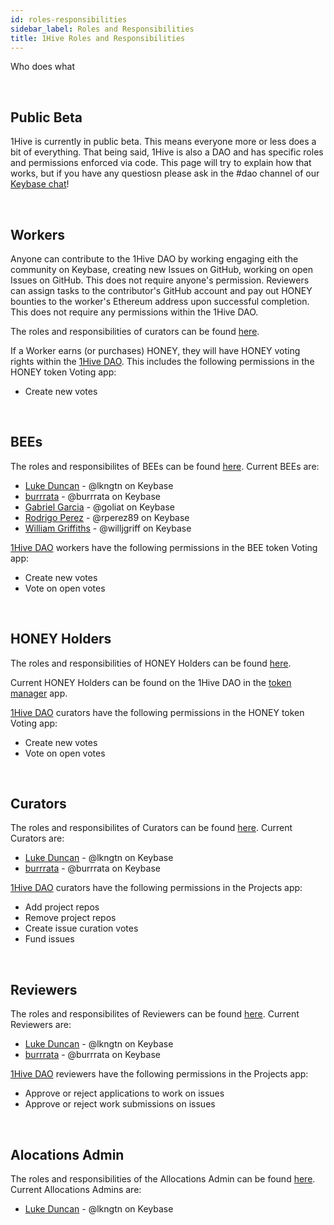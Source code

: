 ```yaml
---
id: roles-responsibilities
sidebar_label: Roles and Responsibilities
title: 1Hive Roles and Responsibilities
---
```


Who does what

<br>

## Public Beta

1Hive is currently in public beta. This means everyone more or less does a bit of everything. That being said, 1Hive is also a DAO and has specific roles and permissions enforced via code. This page will try to explain how that works, but if you have any questiosn please ask in the #dao channel of our [Keybase chat](keybase.md)!

<br>

## Workers

Anyone can contribute to the 1Hive DAO by working engaging eith the community on Keybase, creating new Issues on GitHub, working on open Issues on GitHub. This does not require anyone's permission. Reviewers can assign tasks to the contributor's GitHub account and pay out HONEY bounties to the worker's Ethereum address upon successful completion. This does not require any permissions within the 1Hive DAO.

The roles and responsibilities of curators can be found [here](https://1hive.org/docs/contribute/projects-tasks.html#expectations-of-workers).

If a Worker earns (or purchases) HONEY, they will have HONEY voting rights within the [1Hive DAO](https://rinkeby.aragon.org/#/0xe520428C232F6Da6f694b121181f907931fD2211). This includes the following permissions in the HONEY token Voting app:
- Create new votes

<br>

## BEEs

The roles and responsibilites of BEEs can be found [here](https://1hive.org/docs/contribute/membership.html#membership-guidelines). Current BEEs are:
- [Luke Duncan](https://github.com/lkngtn) - @lkngtn on Keybase
- [burrrata](https://github.com/burrrata) - @burrrata on Keybase
- [Gabriel Garcia](https://github.com/0xGabi) - @goliat on Keybase
- [Rodrigo Perez](https://github.com/rperez89) - @rperez89 on Keybase
- [William Griffiths](https://github.com/willjgriff) - @willjgriff on Keybase

[1Hive DAO](https://rinkeby.aragon.org/#/0xe520428C232F6Da6f694b121181f907931fD2211) workers have the following permissions in the BEE token Voting app:
- Create new votes
- Vote on open votes

<br>

## HONEY Holders

The roles and responsibilities of HONEY Holders can be found [here](https://1hive.org/docs/contribute/membership.html#why-honey).

Current HONEY Holders can be found on the 1Hive DAO in the [token manager](https://rinkeby.aragon.org/#/0xe520428C232F6Da6f694b121181f907931fD2211/0xda552be756aeb99df8d7ded3d853e1d57efa2442) app.

[1Hive DAO](https://rinkeby.aragon.org/#/0xe520428C232F6Da6f694b121181f907931fD2211) curators have the following permissions in the HONEY token Voting app:
- Create new votes
- Vote on open votes

<br>

## Curators

The roles and responsibilites of Curators can be found [here](https://1hive.org/docs/contribute/projects-tasks.html#expectations-of-curators). Current Curators are:
- [Luke Duncan](https://github.com/lkngtn) - @lkngtn on Keybase
- [burrrata](https://github.com/burrrata) - @burrrata on Keybase

[1Hive DAO](https://rinkeby.aragon.org/#/0xe520428C232F6Da6f694b121181f907931fD2211) curators have the following permissions in the Projects app:
- Add project repos
- Remove project repos
- Create issue curation votes
- Fund issues

<br>

## Reviewers

The roles and responsibilites of Reviewers can be found [here](https://1hive.org/docs/contribute/projects-tasks.html#expectations-of-curators). Current Reviewers are:
- [Luke Duncan](https://github.com/lkngtn) - @lkngtn on Keybase
- [burrrata](https://github.com/burrrata) - @burrrata on Keybase

[1Hive DAO](https://rinkeby.aragon.org/#/0xe520428C232F6Da6f694b121181f907931fD2211) reviewers have the following permissions in the Projects app:
- Approve or reject applications to work on issues
- Approve or reject work submissions on issues

<br>

## Alocations Admin

The roles and responsibilities of the Allocations Admin can be found [here](https://1hive.org/docs/contribute/allocations-payroll.html). Current Allocations Admins are:
- [Luke Duncan](https://github.com/lkngtn) - @lkngtn on Keybase

<br>

